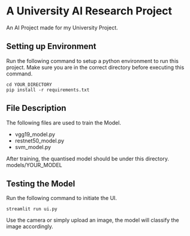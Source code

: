 # A University AI Research Project
An AI Project made for my University Project.

## Setting up Environment

Run the following command to setup a python environment to run this project.
Make sure you are in the correct directory before executing this command.
```
cd YOUR_DIRECTORY
pip install -r requirements.txt
```

## File Description
The following files are used to train the Model.
- vgg19_model.py
- restnet50_model.py
- svm_model.py

After training, the quantised model should be under this directory. models/YOUR_MODEL

## Testing the Model
Run the following command to initiate the UI.
```
streamlit run ui.py
```
Use the camera or simply upload an image, the model will classify the image accordingly.
